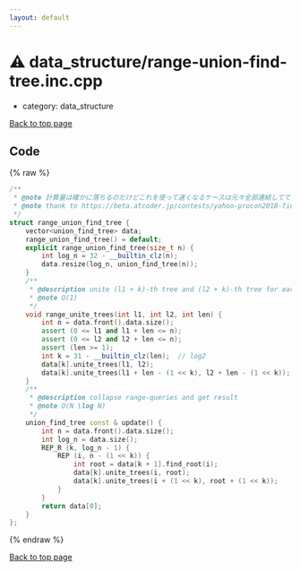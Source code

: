 ```yaml
---
layout: default
---
```


<!-- mathjax config similar to math.stackexchange -->
<script type="text/javascript" async
  src="https://cdnjs.cloudflare.com/ajax/libs/mathjax/2.7.5/MathJax.js?config=TeX-MML-AM_CHTML">
</script>
<script type="text/x-mathjax-config">
  MathJax.Hub.Config({
    TeX: { equationNumbers: { autoNumber: "AMS" }},
    tex2jax: {
      inlineMath: [ ['$','$'] ],
      processEscapes: true
    },
    "HTML-CSS": { matchFontHeight: false },
    displayAlign: "left",
    displayIndent: "2em"
  });
</script>

<script type="text/javascript" src="https://cdnjs.cloudflare.com/ajax/libs/jquery/3.4.1/jquery.min.js"></script>
<script src="https://cdn.jsdelivr.net/npm/jquery-balloon-js@1.1.2/jquery.balloon.min.js" integrity="sha256-ZEYs9VrgAeNuPvs15E39OsyOJaIkXEEt10fzxJ20+2I=" crossorigin="anonymous"></script>
<script type="text/javascript" src="../../assets/js/copy-button.js"></script>
<link rel="stylesheet" href="../../assets/css/copy-button.css" />


# :warning: data_structure/range-union-find-tree.inc.cpp
* category: data_structure


[Back to top page](../../index.html)



## Code
{% raw %}
```cpp
/**
 * @note 計算量は確かに落ちるのだけどこれを使って速くなるケースは元々全部連結してて自明な気がする
 * @note thank to https://beta.atcoder.jp/contests/yahoo-procon2018-final/submissions/2126707
 */
struct range_union_find_tree {
    vector<union_find_tree> data;
    range_union_find_tree() = default;
    explicit range_union_find_tree(size_t n) {
        int log_n = 32 - __builtin_clz(n);
        data.resize(log_n, union_find_tree(n));
    }
    /**
     * @description unite (l1 + k)-th tree and (l2 + k)-th tree for each k in [0, len)
     * @note O(1)
     */
    void range_unite_trees(int l1, int l2, int len) {
        int n = data.front().data.size();
        assert (0 <= l1 and l1 + len <= n);
        assert (0 <= l2 and l2 + len <= n);
        assert (len >= 1);
        int k = 31 - __builtin_clz(len);  // log2
        data[k].unite_trees(l1, l2);
        data[k].unite_trees(l1 + len - (1 << k), l2 + len - (1 << k));
    }
    /**
     * @description collapse range-queries and get result
     * @note O(N \log N)
     */
    union_find_tree const & update() {
        int n = data.front().data.size();
        int log_n = data.size();
        REP_R (k, log_n - 1) {
            REP (i, n - (1 << k)) {
                int root = data[k + 1].find_root(i);
                data[k].unite_trees(i, root);
                data[k].unite_trees(i + (1 << k), root + (1 << k));
            }
        }
        return data[0];
    }
};

```
{% endraw %}

[Back to top page](../../index.html)

